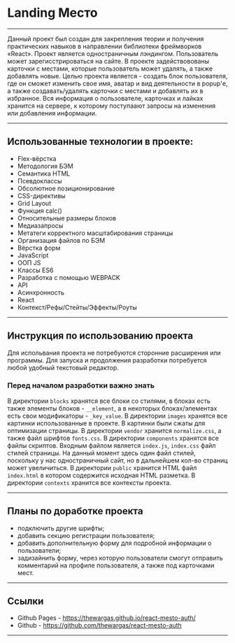 # Landing Место

---

Данный проект был создан для закрепления теории и получения практических навыков в направлении библиотеки фреймворков «React». Проект является одностраничным лэндингом. Пользователь может зарегисстрироваться на сайте. В проекте задействовованы карточки с местами, которые пользователь может удалять, а также добавлять новые. Целью проекта является - создать блок пользователя, где он сможет изменить свое имя, аватар и вид деятельности в popup'е, а также создавать/удалять карточки с местами и добавлять их в избранное. Вся информация о пользователе, карточках и лайках хранится на сервере, к которому поступаают запросы на изменения или добавления информации.

---

## Использованные технологии в проекте:

- Flex-вёрстка
- Методология БЭМ
- Семантика HTML
- Псевдоклассы
- Обсолютное позиционирование
- CSS-директивы
- Grid Layout
- Функция calс()
- Относительные размеры блоков
- Медиазапросы
- Метатеги корректного масштабирования страницы
- Организация файлов по БЭМ
- Вёрстка форм
- JavaScript
- ООП JS
- Классы ES6
- Разработка с помощью WEBPACK
- API
- Асинхронность
- React
- Контекст/Рефы/Стейты/Эффекты/Роуты

---

## Инструкция по использованию проекта

Для испольвания проекта не потребуются сторонние расширения или программы.
Для запуска и продолжения разработки потребуется любой удобный текстовый редактор.

### Перед началом разработки важно знать

В директории `blocks` хранятся все блоки со стилями, в блоках есть также элементы блоков - `__element`, а в некоторых блоках/элементах есть свои модификаторы - `_key_value`.
В директории `images` хранятся все картинки использованные в проекте. В картинки были сжаты для оптимизации страницы.
В директории `vendor` хранится `normalize.css`, а также файл шрифтов `fonts.css`.
В директории `components` хранятся все файлы скриптов. Входным файлом является `index.js`, `index.css` файл стилей страницы.
На данный момент здесь один файл стилей, поскольку у нас одностраничный сайт, но в дальнейшем кол-во страниц может увеличиться.
В директории `public` хранится HTML файл `index.html` в котором содержится исходная HTML разметка.
В директории `contexts` хранится все контексты проекта.

---

## Планы по доработке проекта

- подключить другие шрифты;
- добавить секцию регистрации пользователя;
- добавить дополнительную форму для подробной информации о пользователи;
- задизайнить форму, через которую пользователи смогут отправить комментарий на профиле пользователя, а также под карточками мест.

---

## Ссылки

- Github Pages - https://thewargas.github.io/react-mesto-auth/
- Github - https://github.com/thewargas/react-mesto-auth

---
